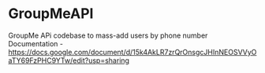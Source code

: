 # GroupMeAPI
GroupMe APi codebase to mass-add users by phone number
Documentation - https://docs.google.com/document/d/15k4AkLR7zrQrOnsgcJHInNEOSVVyOaTY69FzPHC9YTw/edit?usp=sharing 
